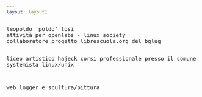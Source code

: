 ```yaml
---
layout: layout1
---
```

<section id="mycv1d">
<p>
<pre>
leopoldo 'poldo' tosi
attività per openlabs - linux society
collaboratore progetto librescuola.org del bglug

liceo artistico hajeck
corsi professionale presso il comune di Milano
systemista linux/unix

web logger e scultura/pittura 
 
</pre></p>
</section>
